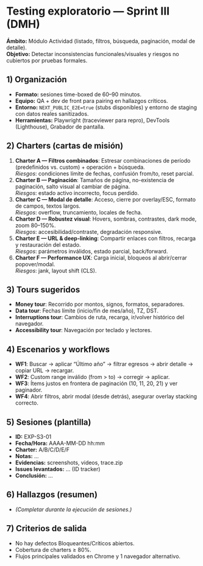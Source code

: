 # Testing exploratorio — Sprint III (DMH)

**Ámbito:** Módulo Actividad (listado, filtros, búsqueda, paginación, modal de detalle).  
**Objetivo:** Detectar inconsistencias funcionales/visuales y riesgos no cubiertos por pruebas formales.

## 1) Organización
- **Formato:** sesiones time-boxed de 60–90 minutos.
- **Equipo:** QA + dev de front para pairing en hallazgos críticos.
- **Entorno:** `NEXT_PUBLIC_E2E=true` (stubs disponibles) y entorno de staging con datos reales sanitizados.
- **Herramientas:** Playwright (traceviewer para repro), DevTools (Lighthouse), Grabador de pantalla.

## 2) Charters (cartas de misión)
1. **Charter A — Filtros combinados**: Estresar combinaciones de período (predefinidos vs. custom) + operación + búsqueda.  
   _Riesgos_: condiciones límite de fechas, confusión from/to, reset parcial.
2. **Charter B — Paginación**: Tamaños de página, no-existencia de paginación, salto visual al cambiar de página.  
   _Riesgos_: estado activo incorrecto, focus perdido.
3. **Charter C — Modal de detalle**: Acceso, cierre por overlay/ESC, formato de campos, textos largos.  
   _Riesgos_: overflow, truncamiento, locales de fecha.
4. **Charter D — Robustez visual**: Hovers, sombras, contrastes, dark mode, zoom 80–150%.  
   _Riesgos_: accesibilidad/contraste, degradación responsive.
5. **Charter E — URL & deep-linking**: Compartir enlaces con filtros, recarga y restauración del estado.  
   _Riesgos_: parámetros inválidos, estado parcial, back/forward.
6. **Charter F — Performance UX**: Carga inicial, bloqueos al abrir/cerrar popover/modal.  
   _Riesgos_: jank, layout shift (CLS).

## 3) Tours sugeridos
- **Money tour**: Recorrido por montos, signos, formatos, separadores.
- **Data tour**: Fechas límite (inicio/fin de mes/año), TZ, DST.
- **Interruptions tour**: Cambios de ruta, recarga, ir/volver histórico del navegador.
- **Accessibility tour**: Navegación por teclado y lectores.

## 4) Escenarios y workflows
- **WF1**: Buscar → aplicar “Último año” → filtrar egresos → abrir detalle → copiar URL → recargar.
- **WF2**: Custom range inválido (from > to) → corregir → aplicar.
- **WF3**: Ítems justos en frontera de paginación (10, 11, 20, 21) y ver paginador.
- **WF4**: Abrir filtros, abrir modal (desde detrás), asegurar overlay stacking correcto.

## 5) Sesiones (plantilla)
- **ID:** EXP-S3-01  
- **Fecha/Hora:** AAAA-MM-DD hh:mm  
- **Charter:** A/B/C/D/E/F  
- **Notas:** …  
- **Evidencias:** screenshots, videos, trace.zip  
- **Issues levantados:** … (ID tracker)  
- **Conclusión:** …

## 6) Hallazgos (resumen)
- _(Completar durante la ejecución de sesiones.)_

## 7) Criterios de salida
- No hay defectos Bloqueantes/Críticos abiertos.
- Cobertura de charters ≥ 80%.
- Flujos principales validados en Chrome y 1 navegador alternativo.